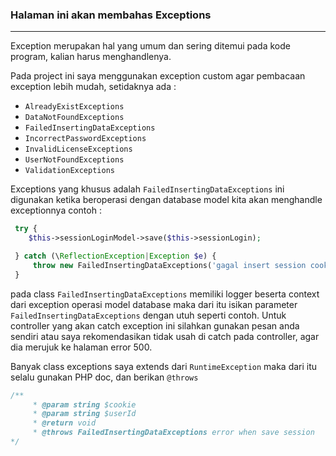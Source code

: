 ### Halaman ini akan membahas Exceptions

---

Exception merupakan hal yang umum dan sering ditemui pada 
kode program, kalian harus menghandlenya.

Pada project ini saya menggunakan exception custom 
agar pembacaan exception lebih mudah, setidaknya ada :

- `AlreadyExistExceptions`
- `DataNotFoundExceptions`
- `FailedInsertingDataExceptions`
- `IncorrectPasswordExceptions`
- `InvalidLicenseExceptions`
- `UserNotFoundExceptions`
- `ValidationExceptions`

Exceptions yang khusus adalah `FailedInsertingDataExceptions`
ini digunakan ketika beroperasi dengan database model
kita akan menghandle exceptionnya contoh : 

```php
 try {
    $this->sessionLoginModel->save($this->sessionLogin);

 } catch (\ReflectionException|Exception $e) {
     throw new FailedInsertingDataExceptions('gagal insert session cookie ke database',$e);
 }
```

pada class `FailedInsertingDataExceptions` memiliki
logger beserta context dari exception operasi model database
maka dari itu isikan parameter `FailedInsertingDataExceptions`
dengan utuh seperti contoh. Untuk controller yang akan
catch exception ini silahkan gunakan pesan anda sendiri 
atau saya rekomendasikan tidak usah di catch pada
controller, agar dia merujuk ke halaman error 500.

Banyak class exceptions saya extends dari `RuntimeException`
maka dari itu selalu gunakan PHP doc, dan berikan `@throws`

```php
/**
     * @param string $cookie
     * @param string $userId
     * @return void
     * @throws FailedInsertingDataExceptions error when save session
*/
```